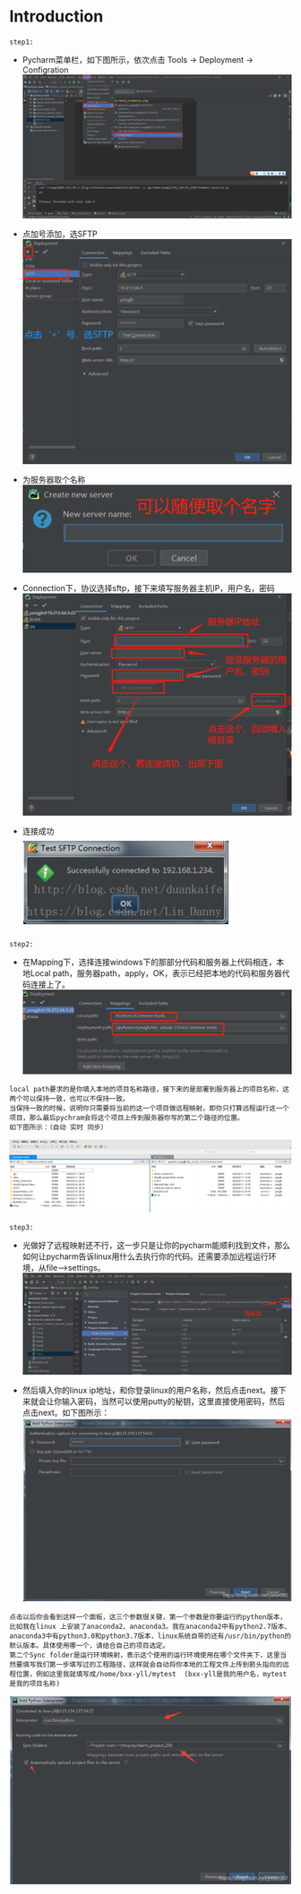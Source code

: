 # Introduction
[//]: # (Image References)
[image1]: ./1.png
[image2]: ./2.png
[image3]: ./3.png
[image4]: ./4.png
[image5]: ./5.png
[image6]: ./6.png
[image7]: ./7.png
[image8]: ./8.png
[image9]: ./9.png
[image10]: ./10.png

`step1:`  
* Pycharm菜单栏，如下图所示，依次点击 Tools -> Deployment -> Configration  
![alt text][image1]  
* 点加号添加，选SFTP  
![alt text][image2]  
* 为服务器取个名称  
![alt text][image3]

* Connection下，协议选择sftp，接下来填写服务器主机IP，用户名，密码  
![alt text][image4]
* 连接成功  
![alt text][image5]

`step2:`  
* 在Mapping下，选择连接windows下的那部分代码和服务器上代码相连，本地Local path，服务器path，apply，OK，表示已经把本地的代码和服务器代码连接上了。  
![alt text][image6]

````
local path要求的是你填入本地的项目名称路径，接下来的是部署到服务器上的项目名称，这两个可以保持一致，也可以不保持一致。
当保持一致的时候，说明你只需要将当前的这一个项目做远程映射，即你只打算远程运行这一个项目，那么最后pychram会将这个项目上传到服务器你写的第二个路径的位置。
如下图所示：（自动 实时 同步）
````
![alt text][image7]

`step3:`  
* 光做好了远程映射还不行，这一步只是让你的pycharm能顺利找到文件，那么如何让pycharm告诉linux用什么去执行你的代码。还需要添加远程运行环境，从file-->settings。  
![alt text][image8]

* 然后填入你的linux  ip地址，和你登录linux的用户名称，然后点击next。接下来就会让你输入密码，当然可以使用putty的秘钥，这里直接使用密码，然后点击next。如下图所示：
![alt text][image9]
````
点击以后你会看到这样一个面板，这三个参数很关键，第一个参数是你要运行的python版本，比如我在linux 上安装了anaconda2、anaconda3。我在anaconda2中有python2.7版本、anaconda3中有python3.0和python3.7版本，linux系统自带的还有/usr/bin/python的默认版本。具体使用哪一个，请结合自己的项目选定。
第二个Sync folder是运行环境映射，表示这个使用的运行环境使用在哪个文件夹下，这里当然要填写我们第一步填写过的工程路径，这样就会自动将你本地的工程文件上传到箭头指向的远程位置，例如这里我就填写成/home/bxx-yll/mytest  (bxx-yll是我的用户名，mytest是我的项目名称)
````
![alt text][image10]







